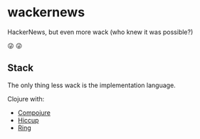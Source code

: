 # wackernews
HackerNews, but even more wack (who knew it was possible?)

:stuck_out_tongue_winking_eye:
:stuck_out_tongue_winking_eye:

## Stack
The only thing less wack is the implementation language.

Clojure with: 
- [Compojure](https://github.com/weavejester/compojure)
- [Hiccup](https://github.com/weavejester/hiccup)
- [Ring](https://github.com/ring-clojure/ring)
